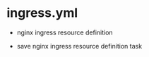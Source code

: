 



# ingress.yml


* nginx ingress resource definition

* save nginx ingress resource definition task